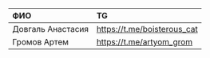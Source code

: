 | ФИО | TG |
| :---------------------- | :---------------------- |
| Довгаль Анастасия| https://t.me/boisterous_cat|
| Громов Артем| https://t.me/artyom_grom|

